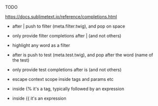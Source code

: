TODO

https://docs.sublimetext.io/reference/completions.html

- after | push to filter (meta.filter.twig), and pop on space
- only provide filter completions after | (and not others)
- highlight any word as a filter

- after is push to test (meta.test.twig), and pop after the word (name of the test)
- only provide test completions after is (and not others)

- escape context scope inside tags and params etc

- inside {% it's a tag, typically followed by an expression
- inside {{ it's an expression
